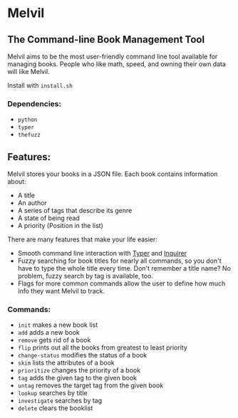 # Melvil

[//]: <> (TODO: Add quote from Melvil Dewey here)

## The Command-line Book Management Tool

Melvil aims to be the most user-friendly command line tool available for managing books. People who like math,
speed, and owning their own data will like Melvil.

Install with `install.sh`

### Dependencies:

* `python`
* `typer`
* `thefuzz`

## Features:


Melvil stores your books in a JSON file. Each book contains information about:

* A title
* An author
* A series of tags that describe its genre 
* A state of being read
* A priority (Position in the list)

There are many features that make your life easier:

* Smooth command line interaction with [Typer](https://github.com/tiangolo/typer) and [Inquirer](https://github.com/kazhala/InquirerPy)
* Fuzzy searching for book titles for nearly all commands, so you don't have to type the whole title every time. Don't remember a title name? No problem, fuzzy search by tag is available, too.
* Flags for more common commands allow the user to define how much info they want Melvil to track.

[//]: <> (TODO: Insert video demonstrating Melvil's features. You'll want a short GIF here similar to what you did for the time tracker, but you might also want to record a full-length video to better demonstrate your work.)

### Commands:

* `init` makes a new book list
* `add` adds a new book
* `remove` gets rid of a book
* `flip` prints out all the books from greatest to least priority
*  `change-status` modifies the status of a book
* `skim` lists the attributes of a book
* `prioritize` changes the priority of a book
* `tag` adds the given tag to the given book
* `untag` removes the target tag from the given book
* `lookup` searches by title
* `investigate` searches by tag
* `delete` clears the booklist

